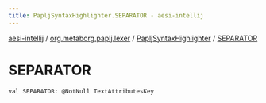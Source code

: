 ```yaml
---
title: PapljSyntaxHighlighter.SEPARATOR - aesi-intellij
---
```


[aesi-intellij](../../index.html) / [org.metaborg.paplj.lexer](../index.html) / [PapljSyntaxHighlighter](index.html) / [SEPARATOR](.)

# SEPARATOR

`val SEPARATOR: @NotNull TextAttributesKey`